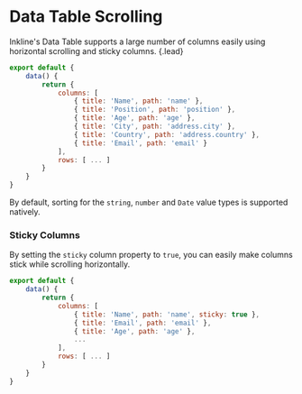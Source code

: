 # Data Table Scrolling
Inkline's Data Table supports a large number of columns easily using horizontal scrolling and sticky columns. {.lead}

~~~js
export default {
    data() {
        return {
            columns: [
                { title: 'Name', path: 'name' },
                { title: 'Position', path: 'position' },
                { title: 'Age', path: 'age' },
                { title: 'City', path: 'address.city' },
                { title: 'Country', path: 'address.country' },
                { title: 'Email', path: 'email' }
            ],
            rows: [ ... ]
        }
    }
}
~~~

By default, sorting for the `string`, `number` and `Date` value types is supported natively. 

<i-code-preview title="Data Table Default Scrolling">
<i-datatable :columns="columns" :rows="rows" nowrap />
<template slot="html">

~~~html
<i-datatable :columns="columns" :rows="rows" nowrap />
~~~

</template>
<template slot="js">

~~~js
export default {
    data() {
        return {
            columns: [
                { title: 'Name', path: 'name' },
                { title: 'Position', path: 'position' },
                { title: 'Age', path: 'age' },
                { title: 'City', path: 'address.city' },
                { title: 'Country', path: 'address.country' },
                { title: 'Email', path: 'email' }
            ],
            rows: [
                { id: '1', name: 'Richard Hendricks', email: 'richard.hendricks@email.com', age: 26, address: { city: 'Cupertino', country: 'United States' }, position: 'Chief Executive Officer' },
                { id: '2', name: 'Bertram Gilfoyle', email: 'bertram.gilfoyle@email.com', age: 30, address: { city: 'Toronto', country: 'Canada' }, position: 'System Administrator' },
                { id: '3', name: 'Dinesh Chugtai', email: 'dinesh.chugtai@email.com', age: 30, address: { city: 'Lahore', country: 'Pakistan' }, position: 'Software Developer' },
                ...
            ]
        }
    }
}
~~~

</template>
</i-code-preview>


### Sticky Columns
By setting the `sticky` column property to `true`, you can easily make columns stick while scrolling horizontally.

~~~js
export default {
    data() {
        return {
            columns: [
                { title: 'Name', path: 'name', sticky: true },
                { title: 'Email', path: 'email' },
                { title: 'Age', path: 'age' },
                ...
            ],
            rows: [ ... ]
        }
    }
}
~~~


<i-code-preview title="Data Table Default Scrolling">
<i-datatable :columns="columnsSticky" :rows="rows" :count-column="countColumn" nowrap />
<template slot="html">

~~~html
<i-datatable :columns="columns" :rows="rows" :count-column="countColumn" nowrap />
~~~

</template>
<template slot="js">

~~~js
export default {
    data() {
        return {
            columns: [
                { title: 'Name', path: 'name', sticky: true },
                { title: 'Email', path: 'email' },
                { title: 'Age', path: 'age' },
                ...
            ],
            rows: [
                { id: '1', name: 'Richard Hendricks', email: 'richard.hendricks@email.com', age: 26 },
                { id: '2', name: 'Bertram Gilfoyle', email: 'bertram.gilfoyle@email.com', age: 30 },
                { id: '3', name: 'Dinesh Chugtai', email: 'dinesh.chugtai@email.com', age: 30 },
                { id: '4', name: 'Jared Dunn', email: 'jared.dunn@email.com', age: 35 },
                { id: '5', name: 'Erlich Bachman', email: 'erlich.bachman@email.com', age: 32 }
            ]
        }
    }
}
~~~

</template>
</i-code-preview>



